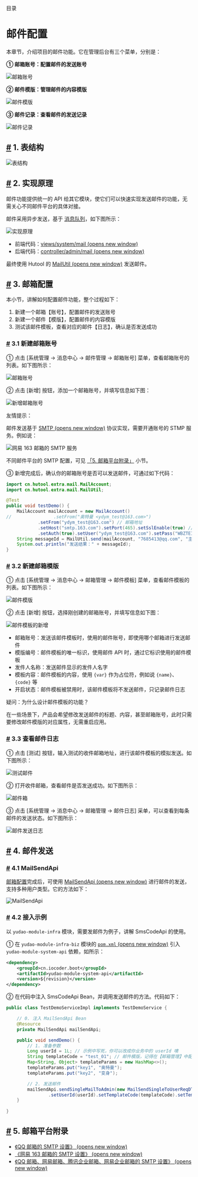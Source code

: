 目录

# 邮件配置

本章节，介绍项目的邮件功能。它在管理后台有三个菜单，分别是：

**① 邮箱账号：配置邮件的发送账号**

![邮箱账号](./static/演示-邮箱账号.png)

**② 邮件模版：管理邮件的内容模版**

![邮件模版](./static/演示-邮件模版.png)

**③ 邮件记录：查看邮件的发送记录**

![邮件记录](./static/演示-邮件记录.png)

## [#](#_1-表结构) 1. 表结构

![表结构](./static/表结构.png)

## [#](#_2-实现原理) 2. 实现原理

邮件功能提供统一的 API 给其它模块，使它们可以快速实现发送邮件的功能，无需关心不同邮件平台的具体对接。

邮件采用异步发送，基于 [消息队列](/message-queue/event)，如下图所示：

![实现原理](./static/实现原理.png)

*   前端代码：[views/system/mail (opens new window)](https://github.com/yudaocode/yudao-ui-admin-vue2/blob/master/src/views/system/mail/)
*   后端代码：[controller/admin/mail (opens new window)](https://github.com/YunaiV/ruoyi-vue-pro/blob/master/yudao-module-system/yudao-module-system-biz/src/main/java/cn/iocoder/yudao/module/system/controller/admin/mail/)

最终使用 Hutool 的 [MailUtil (opens new window)](https://apidoc.gitee.com/dromara/hutool/cn/hutool/extra/mail/MailUtil.html) 发送邮件。

## [#](#_3-邮箱配置) 3. 邮箱配置

本小节，讲解如何配置邮件功能，整个过程如下：

1.  新建一个邮箱【账号】，配置邮件的发送账号
2.  新建一个邮件【模版】，配置邮件的内容模版
3.  测试该邮件模板，查看对应的邮件【日志】，确认是否发送成功

### [#](#_3-1-新建邮箱账号) 3.1 新建邮箱账号

① 点击 \[系统管理 -> 消息中心 -> 邮件管理 -> 邮箱账号\] 菜单，查看邮箱账号的列表。如下图所示：

![邮箱账号](./static/演示-邮箱账号.png)

② 点击 \[新增\] 按钮，添加一个邮箱账号，并填写信息如下图：

![新增邮箱账号](./static/邮箱配置-新建邮箱账号.png)

友情提示：

邮件发送基于 [SMTP (opens new window)](https://baike.baidu.com/item/SMTP/175887) 协议实现，需要开通账号的 STMP 服务。例如说：

![网易 163 邮箱的 SMTP 服务](./static/邮箱配置-SMTP服务.png)

不同邮件平台的 SMTP 配置，可见 [「5. 邮箱平台附录」](#_5-%E9%82%AE%E7%AE%B1%E5%B9%B3%E5%8F%B0%E9%99%84%E5%BD%95) 小节。

③ 新增完成后，确认你的邮箱账号是否可以发送邮件，可通过如下代码：

```java
import cn.hutool.extra.mail.MailAccount;
import cn.hutool.extra.mail.MailUtil;

@Test
public void testDemo() {
    MailAccount mailAccount = new MailAccount()
//                .setFrom("奥特曼 <ydym_test@163.com>")
            .setFrom("ydym_test@163.com") // 邮箱地址
            .setHost("smtp.163.com").setPort(465).setSslEnable(true) // SMTP 服务器
            .setAuth(true).setUser("ydym_test@163.com").setPass("WBZTEINMIFVRYSOE"); // 登录账号密码
    String messageId = MailUtil.send(mailAccount, "7685413@qq.com", "主题", "内容", false);
    System.out.println("发送结果：" + messageId);
}

```

### [#](#_3-2-新建邮箱模版) 3.2 新建邮箱模版

① 点击 \[系统管理 -> 消息中心 -> 邮箱管理 -> 邮件模板\] 菜单，查看邮件模板的列表。如下图所示：

![邮件模版](./static/演示-邮件模版.png)

② 点击 \[新增\] 按钮，选择刚创建的邮箱账号，并填写信息如下图：

![邮件模板的新增](./static/邮箱配置-新增邮件模版.png)

*   邮箱账号：发送该邮件模板时，使用的邮件账号，即使用哪个邮箱进行发送邮件
*   模版编号：邮件模板的唯一标识，使用邮件 API 时，通过它标识使用的邮件模板
*   发件人名称：发送邮件显示的发件人名字
*   模板内容：邮件模板的内容，使用 `{var}` 作为占位符，例如说 `{name}`、`{code}` 等
*   开启状态：邮件模板被禁用时，该邮件模板将不发送邮件，只记录邮件日志

疑问：为什么设计邮件模板的功能？

在一些场景下，产品会希望修改发送邮件的标题、内容，甚至邮箱账号，此时只需要修改邮件模版的对应属性，无需重启应用。

### [#](#_3-3-查看邮件日志) 3.3 查看邮件日志

① 点击 \[测试\] 按钮，输入测试的收件邮箱地址，进行该邮件模板的模拟发送。如下图所示：

![测试邮件](./static/邮箱配置-测试邮件.png)

② 打开收件邮箱，查看邮件是否发送成功。如下图所示：

![邮件箱](./static/邮箱配置-收件箱.png)

③ 点击 \[系统管理 -> 消息中心 -> 邮箱管理 -> 邮件日志\] 采单，可以查看到每条邮件的发送状态。如下图所示：

![邮件发送日志](./static/邮箱配置-邮件发送日志.png)

## [#](#_4-邮件发送) 4. 邮件发送
### [#](#_4-1-mailsendapi) 4.1 MailSendApi

[邮箱配置](#_3-%E9%82%AE%E7%AE%B1%E9%85%8D%E7%BD%AE)完成后，可使用 [MailSendApi (opens new window)](https://github.com/YunaiV/ruoyi-vue-pro/blob/master/yudao-module-system/yudao-module-system-api/src/main/java/cn/iocoder/yudao/module/system/api/mail/MailSendApi.java) 进行邮件的发送，支持多种用户类型。它的方法如下：

![MailSendApi](./static/邮件发送-MailSendApi.png)

### [#](#_4-2-接入示例) 4.2 接入示例

以 `yudao-module-infra` 模块，需要发邮件为例子，讲解 SmsCodeApi 的使用。

① 在 `yudao-module-infra-biz` 模块的 [`pom.xml` (opens new window)](https://github.com/YunaiV/ruoyi-vue-pro/blob/master/yudao-module-infra/yudao-module-infra-biz/pom.xml) 引入 `yudao-module-system-api` 依赖，如所示：

```xml
<dependency>
    <groupId>cn.iocoder.boot</groupId>
    <artifactId>yudao-module-system-api</artifactId>
    <version>${revision}</version>
</dependency>

```

② 在代码中注入 SmsCodeApi Bean，并调用发送邮件的方法。代码如下：

```java
public class TestDemoServiceImpl implements TestDemoService {

    // 0. 注入 MailSendApi Bean
    @Resource
    private MailSendApi mailSendApi;

    public void sendDemo() {
        // 1. 准备参数
        Long userId = 1L; // 示例中写死，你可以改成你业务中的 userId 噢
        String templateCode = "test_01"; // 邮件模版，记得在【邮箱管理】中配置噢
        Map<String, Object> templateParams = new HashMap<>();
        templateParams.put("key1", "奥特曼");
        templateParams.put("key2", "变身");

        // 2. 发送邮件
        mailSendApi.sendSingleMailToAdmin(new MailSendSingleToUserReqDTO()
                .setUserId(userId).setTemplateCode(templateCode).setTemplateParams(templateParams));
    }
    
}

```

## [#](#_5-邮箱平台附录) 5. 邮箱平台附录

*   [《QQ 邮箱的 SMTP 设置》 (opens new window)](http://t.zoukankan.com/kimsbo-p-10671851.html)
*   [《网易 163 邮箱的 SMTP 设置》 (opens new window)](https://blog.csdn.net/qq_39933045/article/details/126957074)
*   [《QQ 邮箱、网易邮箱、腾讯企业邮箱、网易企业邮箱的 SMTP 设置》 (opens new window)](https://zhuanlan.zhihu.com/p/551399559)